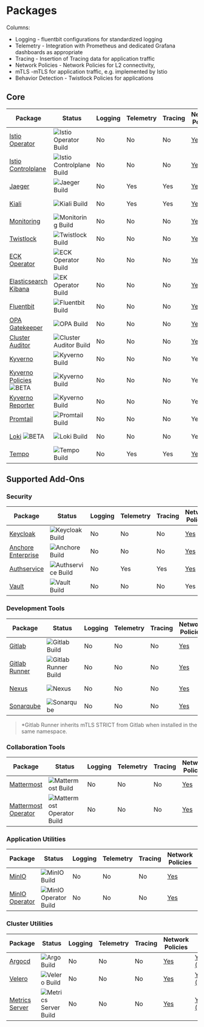 # Packages

Columns:

* Logging - fluentbit configurations for standardized logging
* Telemetry - Integration with Prometheus and dedicated Grafana dashboards as appropriate
* Tracing - Insertion of Tracing data for application traffic
* Network Policies - Network Policies for L2 connectivity,
* mTLS -mTLS for application traffic, e.g. implemented by Istio
* Behavior Detection - Twistlock Policies for applications

## Core

| Package | Status | Logging | Telemetry | Tracing | Network Policies | mTLS | Behavior Detection |
| --- | --- | --- | --- | --- | --- | --- | --- |
| [Istio Operator](https://repo1.dso.mil/platform-one/big-bang/apps/core/istio-operator) |  ![Istio Operator Build](https://repo1.dso.mil/platform-one/big-bang/apps/core/istio-operator/badges/main/pipeline.svg) | No | No | No | [Yes](https://repo1.dso.mil/platform-one/big-bang/bigbang/-/merge_requests/641) | Yes | No |
| [Istio Controlplane](https://repo1.dso.mil/platform-one/big-bang/apps/core/istio-controlplane) | ![Istio Controlplane Build](https://repo1.dso.mil/platform-one/big-bang/apps/core/istio-controlplane/badges/main/pipeline.svg) | No | No | No | [Yes](https://repo1.dso.mil/platform-one/big-bang/bigbang/-/merge_requests/632) | Yes | No |
| [Jaeger](https://repo1.dso.mil/platform-one/big-bang/apps/core/jaeger) | ![Jaeger Build](https://repo1.dso.mil/platform-one/big-bang/apps/core/jaeger/badges/main/pipeline.svg) | No | Yes | Yes | [Yes](https://repo1.dso.mil/platform-one/big-bang/bigbang/-/merge_requests/602) | [Yes (STRICT)](https://repo1.dso.mil/platform-one/big-bang/bigbang/-/merge_requests/1295) | No |
| [Kiali](https://repo1.dso.mil/platform-one/big-bang/apps/core/kiali) | ![Kiali Build](https://repo1.dso.mil/platform-one/big-bang/apps/core/kiali/badges/main/pipeline.svg) | No | Yes | Yes | [Yes](https://repo1.dso.mil/platform-one/big-bang/bigbang/-/merge_requests/589) | [Yes (STRICT)](https://repo1.dso.mil/platform-one/big-bang/bigbang/-/merge_requests/1296) | No |
| [Monitoring](https://repo1.dso.mil/platform-one/big-bang/apps/core/monitoring) | ![Monitoring Build](https://repo1.dso.mil/platform-one/big-bang/apps/core/monitoring/badges/main/pipeline.svg) | No | No | No | [Yes](https://repo1.dso.mil/platform-one/big-bang/bigbang/-/merge_requests/509) | [Yes (STRICT)](https://repo1.dso.mil/platform-one/big-bang/bigbang/-/merge_requests/1900) | No |
| [Twistlock](https://repo1.dso.mil/platform-one/big-bang/apps/security-tools/twistlock) |  ![Twistlock Build](https://repo1.dso.mil/platform-one/big-bang/apps/security-tools/twistlock/badges/main/pipeline.svg) | No | No | No | [Yes](https://repo1.dso.mil/platform-one/big-bang/bigbang/-/merge_requests/498) | [Yes (STRICT)](https://repo1.dso.mil/platform-one/big-bang/bigbang/-/merge_requests/1396) | No |
| [ECK Operator](https://repo1.dso.mil/platform-one/big-bang/apps/core/eck-operator) | ![ECK Operator Build](https://repo1.dso.mil/platform-one/big-bang/apps/core/eck-operator/badges/main/pipeline.svg) |  No | No | No | [Yes](https://repo1.dso.mil/platform-one/big-bang/bigbang/-/merge_requests/510) | [Yes (STRICT)](https://repo1.dso.mil/platform-one/big-bang/bigbang/-/merge_requests/1236) | No |
| [Elasticsearch Kibana](https://repo1.dso.mil/platform-one/big-bang/apps/core/elasticsearch-kibana) |![EK Operator Build](https://repo1.dso.mil/platform-one/big-bang/apps/core/elasticsearch-kibana/badges/main/pipeline.svg)  | No | No | No | [Yes](https://repo1.dso.mil/platform-one/big-bang/bigbang/-/merge_requests/527) | [Yes (STRICT)](https://repo1.dso.mil/platform-one/big-bang/bigbang/-/merge_requests/1537) | No |
| [Fluentbit](https://repo1.dso.mil/platform-one/big-bang/apps/core/fluentbit) | ![Fluentbit Build](https://repo1.dso.mil/platform-one/big-bang/apps/core/fluentbit/badges/main/pipeline.svg)  | No | No | No | [Yes](https://repo1.dso.mil/platform-one/big-bang/bigbang/-/merge_requests/555/) | [Yes (STRICT)](https://repo1.dso.mil/platform-one/big-bang/bigbang/-/merge_requests/1537) | No |
| [OPA Gatekeeper](https://repo1.dso.mil/platform-one/big-bang/apps/core/policy) | ![OPA Build](https://repo1.dso.mil/platform-one/big-bang/apps/core/policy/badges/main/pipeline.svg) | No | No | No | [Yes](https://repo1.dso.mil/platform-one/big-bang/bigbang/-/merge_requests/626) | No | No |
| [Cluster Auditor](https://repo1.dso.mil/platform-one/big-bang/apps/core/cluster-auditor) | ![Cluster Auditor Build](https://repo1.dso.mil/platform-one/big-bang/apps/core/cluster-auditor/badges/main/pipeline.svg)  | No | No | No | [Yes](https://repo1.dso.mil/platform-one/big-bang/bigbang/-/merge_requests/565) | [Yes (STRICT)](https://repo1.dso.mil/platform-one/big-bang/bigbang/-/merge_requests/1370) | No |
| [Kyverno](https://repo1.dso.mil/platform-one/big-bang/apps/sandbox/kyverno) | ![Kyverno Build](https://repo1.dso.mil/platform-one/big-bang/apps/sandbox/kyverno/badges/main/pipeline.svg) |  No | No | No | Yes | No | No |
| [Kyverno Policies](https://repo1.dso.mil/platform-one/big-bang/apps/sandbox/kyverno-policies) ![BETA](https://img.shields.io/badge/BETA-purple?style=flat-square) | ![Kyverno Build](https://repo1.dso.mil/platform-one/big-bang/apps/sandbox/kyverno-policies/badges/main/pipeline.svg) |  No | No | No | Yes | No | No |
| [Kyverno Reporter](https://repo1.dso.mil/platform-one/big-bang/apps/sandbox/kyverno-reporter) | ![Kyverno Build](https://repo1.dso.mil/platform-one/big-bang/apps/sandbox/kyverno-reporter/badges/main/pipeline.svg) |  No | No | No | Yes | Yes (STRICT) | No |
| [Promtail](https://repo1.dso.mil/platform-one/big-bang/apps/sandbox/promtail) | ![Promtail Build](https://repo1.dso.mil/platform-one/big-bang/apps/sandbox/promtail/badges/main/pipeline.svg) |  No | No | No | Yes | [Yes (STRICT)](https://repo1.dso.mil/platform-one/big-bang/bigbang/-/merge_requests/1516) | No |
| [Loki](https://repo1.dso.mil/platform-one/big-bang/apps/sandbox/loki) ![BETA](https://img.shields.io/badge/BETA-purple?style=flat-square) | ![Loki Build](https://repo1.dso.mil/platform-one/big-bang/apps/sandbox/loki/badges/main/pipeline.svg) |  No | No | No | Yes | [Yes (STRICT)](https://repo1.dso.mil/platform-one/big-bang/bigbang/-/merge_requests/1516) | No |
| [Tempo](https://repo1.dso.mil/platform-one/big-bang/apps/sandbox/tempo) | ![Tempo Build](https://repo1.dso.mil/platform-one/big-bang/apps/sandbox/tempo/badges/main/pipeline.svg) | No | Yes | Yes | [Yes](https://repo1.dso.mil/platform-one/big-bang/bigbang/-/merge_requests/1253) | [Yes (STRICT)](https://repo1.dso.mil/platform-one/big-bang/bigbang/-/merge_requests/1762) | No |

<!-- | [NeuVector](https://repo1.dso.mil/platform-one/big-bang/apps/sandbox/neuvector) ![ALPHA](https://img.shields.io/badge/ALPHA-red?style=flat-square) | ![NeuVector Build](https://repo1.dso.mil/platform-one/big-bang/apps/sandbox/neuvector/badges/main/pipeline.svg) | No | No | No | No | No | No | -->

## Supported Add-Ons

### Security

| Package | Status | Logging | Telemetry | Tracing | Network Policies | mTLS | Behavior Detection |
| --- | --- | --- | --- | --- | --- | --- | --- |
| [Keycloak](https://repo1.dso.mil/platform-one/big-bang/apps/security-tools/keycloak) |  ![Keycloak Build](https://repo1.dso.mil/platform-one/big-bang/apps/security-tools/keycloak/badges/main/pipeline.svg) | No | No | No | [Yes](https://repo1.dso.mil/platform-one/big-bang/bigbang/-/merge_requests/536) | [Yes (STRICT)](https://repo1.dso.mil/platform-one/big-bang/bigbang/-/merge_requests/1945) | No |
| [Anchore Enterprise](https://repo1.dso.mil/platform-one/big-bang/apps/security-tools/anchore-enterprise) | ![Anchore Build](https://repo1.dso.mil/platform-one/big-bang/apps/security-tools/anchore-enterprise/badges/main/pipeline.svg) | No | No | No | [Yes](https://repo1.dso.mil/platform-one/big-bang/bigbang/-/merge_requests/505) | [Yes (STRICT)](https://repo1.dso.mil/platform-one/big-bang/bigbang/-/merge_requests/1594) | No |
| [Authservice](https://repo1.dso.mil/platform-one/big-bang/apps/core/authservice) | ![Authservice Build](https://repo1.dso.mil/platform-one/big-bang/apps/core/authservice/badges/main/pipeline.svg) | No | Yes | Yes | [Yes](https://repo1.dso.mil/platform-one/big-bang/bigbang/-/merge_requests/511) | [Yes (STRICT)](https://repo1.dso.mil/platform-one/big-bang/bigbang/-/merge_requests/1329) | No |
| [Vault](https://repo1.dso.mil/platform-one/big-bang/apps/sandbox/vault) | ![Vault Build](https://repo1.dso.mil/platform-one/big-bang/apps/sandbox/vault/badges/main/pipeline.svg) |  No | No | No | Yes | [Yes (STRICT)](https://repo1.dso.mil/platform-one/big-bang/bigbang/-/merge_requests/1781) | No |

### Development Tools

| Package | Status | Logging | Telemetry | Tracing | Network Policies | mTLS | Behavior Detection |
| --- | --- | --- | --- | --- | --- | --- | --- |
| [Gitlab](https://repo1.dso.mil/platform-one/big-bang/apps/developer-tools/gitlab)  | ![Gitlab Build](https://repo1.dso.mil/platform-one/big-bang/apps/developer-tools/gitlab/badges/main/pipeline.svg)    | No | No | No | [Yes](https://repo1.dso.mil/platform-one/big-bang/bigbang/-/merge_requests/504) | [Yes (STRICT)](https://repo1.dso.mil/platform-one/big-bang/bigbang/-/merge_requests/1724) | No |
| [Gitlab Runner](https://repo1.dso.mil/platform-one/big-bang/apps/developer-tools/gitlab-runner) |  ![Gitlab Runner Build](https://repo1.dso.mil/platform-one/big-bang/apps/developer-tools/gitlab-runner/badges/main/pipeline.svg) | No | No | No | [Yes](https://repo1.dso.mil/platform-one/big-bang/bigbang/-/merge_requests/522) | [Yes (STRICT)](https://repo1.dso.mil/platform-one/big-bang/bigbang/-/merge_requests/1724)* | No |
| [Nexus](https://repo1.dso.mil/platform-one/big-bang/apps/developer-tools/nexus) |  ![Nexus](https://repo1.dso.mil/platform-one/big-bang/apps/developer-tools/nexus/badges/main/pipeline.svg) | No | No | No | [Yes](https://repo1.dso.mil/platform-one/big-bang/bigbang/-/merge_requests/544) | [Yes (STRICT)](https://repo1.dso.mil/platform-one/big-bang/bigbang/-/merge_requests/1605) | No |
| [Sonarqube](https://repo1.dso.mil/platform-one/big-bang/apps/developer-tools/sonarqube) |  ![Sonarqube](https://repo1.dso.mil/platform-one/big-bang/apps/developer-tools/sonarqube/badges/main/pipeline.svg) | No | No | No | [Yes](https://repo1.dso.mil/platform-one/big-bang/bigbang/-/merge_requests/503) | [Yes (STRICT)](https://repo1.dso.mil/platform-one/big-bang/bigbang/-/merge_requests/1508) | No |

> *Gitlab Runner inherits mTLS STRICT from Gitlab when installed in the same namespace.

### Collaboration Tools

| Package | Status | Logging | Telemetry | Tracing | Network Policies | mTLS | Behavior Detection |
| --- | --- | --- | --- | --- | --- | --- | --- |
| [Mattermost](https://repo1.dso.mil/platform-one/big-bang/apps/collaboration-tools/mattermost)  | ![Mattermost Build](https://repo1.dso.mil/platform-one/big-bang/apps/collaboration-tools/mattermost/badges/main/pipeline.svg)    | No | No | No | [Yes](https://repo1.dso.mil/platform-one/big-bang/bigbang/-/merge_requests/515) | [No](https://repo1.dso.mil/platform-one/big-bang/bigbang/-/issues/623) | No |
| [Mattermost Operator](https://repo1.dso.mil/platform-one/big-bang/apps/collaboration-tools/mattermost-operator) |  ![Mattermost Operator Build](https://repo1.dso.mil/platform-one/big-bang/apps/collaboration-tools/mattermost-operator/badges/main/pipeline.svg) | No | No | No | [Yes](https://repo1.dso.mil/platform-one/big-bang/bigbang/-/merge_requests/499) | [Yes (STRICT)](https://repo1.dso.mil/platform-one/big-bang/bigbang/-/merge_requests/1531) | No |

### Application Utilities

| Package | Status | Logging | Telemetry | Tracing | Network Policies | mTLS | Behavior Detection |
| --- | --- | --- | --- | --- | --- | --- | --- |
| [MinIO](https://repo1.dso.mil/platform-one/big-bang/apps/application-utilities/minio)  | ![MinIO Build](https://repo1.dso.mil/platform-one/big-bang/apps/application-utilities/minio/badges/main/pipeline.svg)    | No | No | No | [Yes](https://repo1.dso.mil/platform-one/big-bang/bigbang/-/merge_requests/550) | [Yes (STRICT)](https://repo1.dso.mil/platform-one/big-bang/bigbang/-/merge_requests/1566) | No |
| [MinIO Operator](https://repo1.dso.mil/platform-one/big-bang/apps/application-utilities/minio-operator) |  ![MinIO Operator Build](https://repo1.dso.mil/platform-one/big-bang/apps/application-utilities/minio-operator/badges/main/pipeline.svg) | No | No | No | [Yes](https://repo1.dso.mil/platform-one/big-bang/bigbang/-/merge_requests/685) | [Yes (STRICT)](https://repo1.dso.mil/platform-one/big-bang/bigbang/-/merge_requests/1554) | No |

### Cluster Utilities

| Package | Status | Logging | Telemetry | Tracing | Network Policies | mTLS | Behavior Detection |
| --- | --- | --- | --- | --- | --- | --- | --- |
| [Argocd](https://repo1.dso.mil/platform-one/big-bang/apps/core/argocd) |![Argo Build](https://repo1.dso.mil/platform-one/big-bang/apps/core/argocd/badges/main/pipeline.svg)  |  No | No | No | [Yes](https://repo1.dso.mil/platform-one/big-bang/bigbang/-/merge_requests/572) | [Yes (STRICT)](https://repo1.dso.mil/platform-one/big-bang/bigbang/-/merge_requests/1368) | No |
| [Velero](https://repo1.dso.mil/platform-one/big-bang/apps/cluster-utilities/velero)  | ![Velero Build](https://repo1.dso.mil/platform-one/big-bang/apps/cluster-utilities/velero/badges/main/pipeline.svg) | No | No | No | [Yes](https://repo1.dso.mil/platform-one/big-bang/bigbang/-/merge_requests/552) | [Yes (STRICT)](https://repo1.dso.mil/platform-one/big-bang/bigbang/-/merge_requests/1451) | No |
| [Metrics Server](https://repo1.dso.mil/platform-one/big-bang/apps/sandbox/metrics-server) | ![Metrics Server Build](https://repo1.dso.mil/platform-one/big-bang/apps/sandbox/metrics-server/badges/main/pipeline.svg) | No | No | No | [Yes](https://repo1.dso.mil/platform-one/big-bang/bigbang/-/merge_requests/1738) | [Yes (STRICT)](https://repo1.dso.mil/platform-one/big-bang/bigbang/-/merge_requests/1968) | No |
